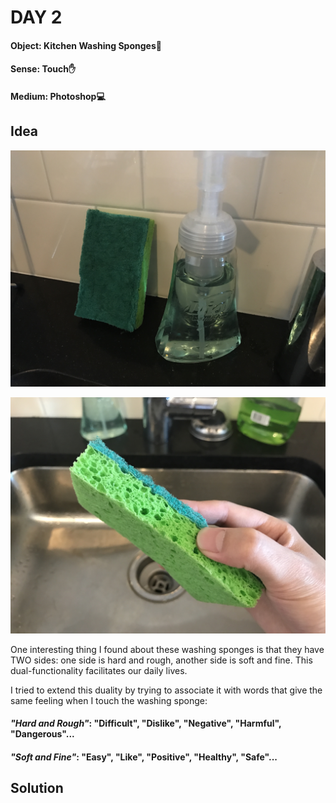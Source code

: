 # DAY 2

#### Object: Kitchen Washing Sponges:ocean:

#### Sense: Touch:hand:

#### Medium: Photoshop:computer:

## Idea

![Img](pics/Day-2/pic-1.jpg)

![Img](pics/Day-2/pic-2.jpg)

One interesting thing I found about these washing sponges is that they have TWO sides: one side is hard and rough, another side is soft and fine. This dual-functionality facilitates our daily lives.

I tried to extend this duality by trying to associate it with words that give the same feeling when I touch the washing sponge:

#### *"Hard and Rough"*: "Difficult", "Dislike", "Negative", "Harmful", "Dangerous"...

#### *"Soft and Fine"*: "Easy", "Like", "Positive", "Healthy", "Safe"...


## Solution
